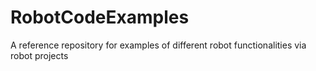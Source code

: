# RobotCodeExamples
A reference repository for examples of different robot functionalities via robot projects
